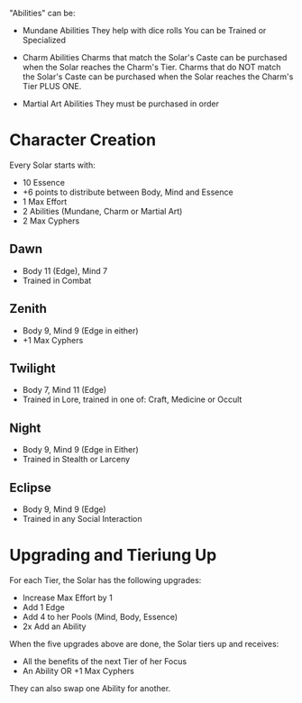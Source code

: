 "Abilities" can be:

  * Mundane Abilities
      They help with dice rolls
      You can be Trained or Specialized

  * Charm Abilities
      Charms that match the Solar's Caste can be purchased when the Solar reaches the Charm's Tier.
      Charms that do NOT match the Solar's Caste can be purchased when the Solar reaches the Charm's Tier PLUS ONE.

  * Martial Art Abilities
      They must be purchased in order


Character Creation
==================

Every Solar starts with:

* 10 Essence
* +6 points to distribute between Body, Mind and Essence
* 1 Max Effort
* 2 Abilities (Mundane, Charm or Martial Art)
* 2 Max Cyphers


Dawn
----
- Body 11 (Edge), Mind 7
- Trained in Combat


Zenith
------
- Body 9, Mind 9 (Edge in either)
- +1 Max Cyphers


Twilight
--------
- Body 7, Mind 11 (Edge)
- Trained in Lore, trained in one of: Craft, Medicine or Occult


Night
-----
- Body 9, Mind 9 (Edge in Either)
- Trained in Stealth or Larceny


Eclipse
-------
- Body 9, Mind 9 (Edge)
- Trained in any Social Interaction


Upgrading and Tieriung Up
=========================

For each Tier, the Solar has the following upgrades:
  * Increase Max Effort by 1
  * Add 1 Edge
  * Add 4 to her Pools (Mind, Body, Essence)
  * 2x Add an Ability

When the five upgrades above are done, the Solar tiers up and receives:
  * All the benefits of the next Tier of her Focus
  * An Ability OR +1 Max Cyphers

They can also swap one Ability for another.

